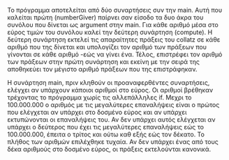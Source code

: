 Το πρόγραμμα αποτελείται από δύο συναρτήσεις συν την main. Αυτή που καλείται πρώτη (numberGiver) παίρνει σαν είσοδο τα δυο άκρα του συνόλου που δίνεται ως argument στην main. Για κάθε αριθμό μέσα στο εύρος τιμών του συνόλου καλεί την δεύτερη συνάρτηση (compute). Η δεύτερη συνάρτηση εκτελεί τις απαραίτητες πράξεις του collatz σε κάθε αριθμό που της δίνεται και υπολογίζει τον αριθμό των πράξεων που γίνονται σε κάθε αριθμό -εώς να γίνει ένα. Τέλος, επιστρέφει τον αριθμό των πράξεων στην πρώτη συνάρτηση και εκείνη με την σειρά της αποθηκεύει τον μέγιστο αριθμό πράξεων που της επιστράφηκαν.

Η συνάρτηση main, πριν κληθούν οι προαναφερθέντες συναρτήσεις, ελέγχει αν υπάρχουν κάποιοι αριθμοί στο εύρος. Οι αριθμοί βρέθηκαν τρέχοντας το πρόγραμμα χωρίς τις αλλεπάλληλες if. Μεχρι το 100.000.000 ο αριθμός με τις μεγαλύτερες επαναλήψεις είναι ο πρώτος που ελέγχεται αν υπάρχει στο δοσμένο εύρος και αν υπάρχει εκτυπώνονται οι επαναλήψεις του. Αν δεν υπάρχει αυτός ελέγχεται αν υπάρχει ο δεύτερος που έχει τις μεγαλύτερες επαναλήψεις εώς το 100.000.000, έπειτα ο τρίτος και ούτω καθ εξής εώς τον δέκατο. Το πλήθος των αριθμών επιλέχθηκε τυχαία. Αν δεν υπάρχει ένας από τους δέκα αριθμούς στο δοσμένο εύρος, οι πράξεις εκτελούνται κανονικά.

